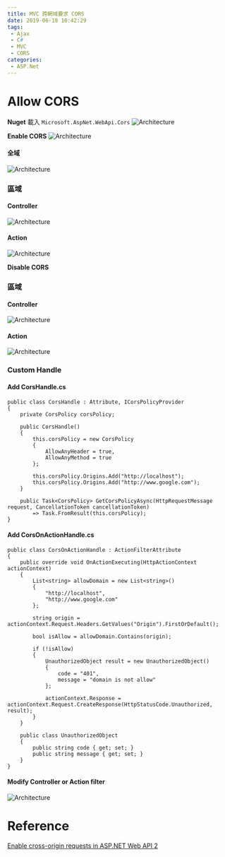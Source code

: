 ```yaml
---
title: MVC 跨網域要求 CORS
date: 2019-06-18 10:42:29
tags:
 - Ajax
 - C#
 - MVC
 - CORS
categories: 
 - ASP.Net
---
```


# Allow CORS

**Nuget** 載入 `Microsoft.AspNet.WebApi.Cors`
![Architecture](1.png)

**Enable CORS**
![Architecture](2.png)

#### 全域
![Architecture](3.png)

### 區域
#### Controller
![Architecture](4.png)

#### Action
![Architecture](5.png)

**Disable CORS**
### 區域
#### Controller
![Architecture](6.png)

#### Action
![Architecture](7.png)

### Custom Handle 
#### Add CorsHandle.cs
    public class CorsHandle : Attribute, ICorsPolicyProvider
    {
        private CorsPolicy corsPolicy;

        public CorsHandle()
        {
            this.corsPolicy = new CorsPolicy
            {
                AllowAnyHeader = true,
                AllowAnyMethod = true
            };

            this.corsPolicy.Origins.Add("http://localhost");
            this.corsPolicy.Origins.Add("http://www.google.com");
        }

        public Task<CorsPolicy> GetCorsPolicyAsync(HttpRequestMessage request, CancellationToken cancellationToken)
            => Task.FromResult(this.corsPolicy);
    }

#### Add CorsOnActionHandle.cs
    public class CorsOnActionHandle : ActionFilterAttribute
    {
        public override void OnActionExecuting(HttpActionContext actionContext)
        {
            List<string> allowDomain = new List<string>()
            {
                "http://localhost",
                "http://www.google.com"
            };

            string origin = actionContext.Request.Headers.GetValues("Origin").FirstOrDefault();

            bool isAllow = allowDomain.Contains(origin);

            if (!isAllow)
            {
                UnauthorizedObject result = new UnauthorizedObject()
                {
                    code = "401",
                    message = "domain is not allow"
                };

                actionContext.Response = actionContext.Request.CreateResponse(HttpStatusCode.Unauthorized, result);
            }
        }

        public class UnauthorizedObject
        {
            public string code { get; set; }
            public string message { get; set; }
        }
    }

#### Modify Controller or Action filter
![Architecture](8.png)

# Reference
[Enable cross-origin requests in ASP.NET Web API 2](https://docs.microsoft.com/en-us/aspnet/web-api/overview/security/enabling-cross-origin-requests-in-web-api)